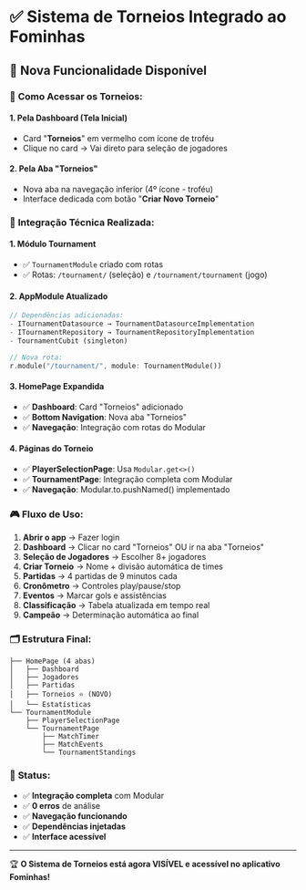 # ✅ Sistema de Torneios Integrado ao Fominhas

## 🎯 **Nova Funcionalidade Disponível**

### 📱 **Como Acessar os Torneios:**

#### **1. Pela Dashboard (Tela Inicial)**
- Card "**Torneios**" em vermelho com ícone de troféu
- Clique no card → Vai direto para seleção de jogadores

#### **2. Pela Aba "Torneios"**
- Nova aba na navegação inferior (4º ícone - troféu)
- Interface dedicada com botão "**Criar Novo Torneio**"

### 🔧 **Integração Técnica Realizada:**

#### **1. Módulo Tournament**
- ✅ `TournamentModule` criado com rotas
- ✅ Rotas: `/tournament/` (seleção) e `/tournament/tournament` (jogo)

#### **2. AppModule Atualizado**
```dart
// Dependências adicionadas:
- ITournamentDatasource → TournamentDatasourceImplementation
- ITournamentRepository → TournamentRepositoryImplementation  
- TournamentCubit (singleton)

// Nova rota:
r.module("/tournament/", module: TournamentModule())
```

#### **3. HomePage Expandida**
- ✅ **Dashboard**: Card "Torneios" adicionado
- ✅ **Bottom Navigation**: Nova aba "Torneios" 
- ✅ **Navegação**: Integração com rotas do Modular

#### **4. Páginas do Torneio**
- ✅ **PlayerSelectionPage**: Usa `Modular.get<>()` 
- ✅ **TournamentPage**: Integração completa com Modular
- ✅ **Navegação**: Modular.to.pushNamed() implementado

### 🎮 **Fluxo de Uso:**

1. **Abrir o app** → Fazer login
2. **Dashboard** → Clicar no card "Torneios" OU ir na aba "Torneios"
3. **Seleção de Jogadores** → Escolher 8+ jogadores
4. **Criar Torneio** → Nome + divisão automática de times
5. **Partidas** → 4 partidas de 9 minutos cada
6. **Cronômetro** → Controles play/pause/stop
7. **Eventos** → Marcar gols e assistências
8. **Classificação** → Tabela atualizada em tempo real
9. **Campeão** → Determinação automática ao final

### 🗂️ **Estrutura Final:**

```
├── HomePage (4 abas)
│   ├── Dashboard
│   ├── Jogadores  
│   ├── Partidas
│   ├── Torneios ⭐ (NOVO)
│   └── Estatísticas
└── TournamentModule
    ├── PlayerSelectionPage
    └── TournamentPage
        ├── MatchTimer
        ├── MatchEvents  
        └── TournamentStandings
```

### 🚀 **Status:**
- ✅ **Integração completa** com Modular
- ✅ **0 erros** de análise
- ✅ **Navegação funcionando**  
- ✅ **Dependências injetadas**
- ✅ **Interface acessível**

---
🏆 **O Sistema de Torneios está agora VISÍVEL e acessível no aplicativo Fominhas!**